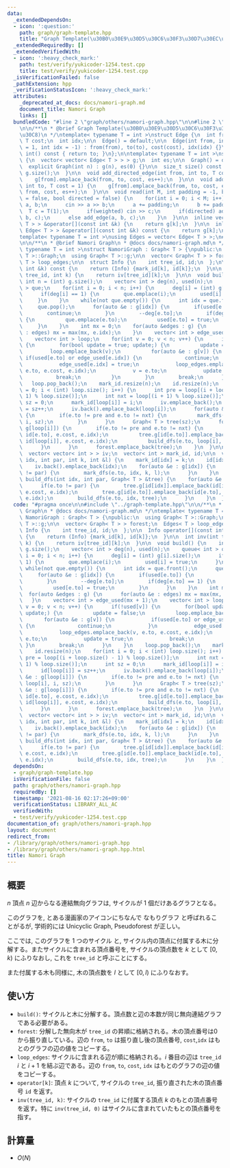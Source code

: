 ```yaml
---
data:
  _extendedDependsOn:
  - icon: ':question:'
    path: graph/graph-template.hpp
    title: "Graph Template(\u30B0\u30E9\u30D5\u30C6\u30F3\u30D7\u30EC\u30FC\u30C8)"
  _extendedRequiredBy: []
  _extendedVerifiedWith:
  - icon: ':heavy_check_mark:'
    path: test/verify/yukicoder-1254.test.cpp
    title: test/verify/yukicoder-1254.test.cpp
  _isVerificationFailed: false
  _pathExtension: hpp
  _verificationStatusIcon: ':heavy_check_mark:'
  attributes:
    _deprecated_at_docs: docs/namori-graph.md
    document_title: Namori Graph
    links: []
  bundledCode: "#line 2 \"graph/others/namori-graph.hpp\"\n\n#line 2 \"graph/graph-template.hpp\"\
    \n\n/**\n * @brief Graph Template(\u30B0\u30E9\u30D5\u30C6\u30F3\u30D7\u30EC\u30FC\
    \u30C8)\n */\ntemplate< typename T = int >\nstruct Edge {\n  int from, to;\n \
    \ T cost;\n  int idx;\n\n  Edge() = default;\n\n  Edge(int from, int to, T cost\
    \ = 1, int idx = -1) : from(from), to(to), cost(cost), idx(idx) {}\n\n  operator\
    \ int() const { return to; }\n};\n\ntemplate< typename T = int >\nstruct Graph\
    \ {\n  vector< vector< Edge< T > > > g;\n  int es;\n\n  Graph() = default;\n\n\
    \  explicit Graph(int n) : g(n), es(0) {}\n\n  size_t size() const {\n    return\
    \ g.size();\n  }\n\n  void add_directed_edge(int from, int to, T cost = 1) {\n\
    \    g[from].emplace_back(from, to, cost, es++);\n  }\n\n  void add_edge(int from,\
    \ int to, T cost = 1) {\n    g[from].emplace_back(from, to, cost, es);\n    g[to].emplace_back(to,\
    \ from, cost, es++);\n  }\n\n  void read(int M, int padding = -1, bool weighted\
    \ = false, bool directed = false) {\n    for(int i = 0; i < M; i++) {\n      int\
    \ a, b;\n      cin >> a >> b;\n      a += padding;\n      b += padding;\n    \
    \  T c = T(1);\n      if(weighted) cin >> c;\n      if(directed) add_directed_edge(a,\
    \ b, c);\n      else add_edge(a, b, c);\n    }\n  }\n\n  inline vector< Edge<\
    \ T > > &operator[](const int &k) {\n    return g[k];\n  }\n\n  inline const vector<\
    \ Edge< T > > &operator[](const int &k) const {\n    return g[k];\n  }\n};\n\n\
    template< typename T = int >\nusing Edges = vector< Edge< T > >;\n#line 4 \"graph/others/namori-graph.hpp\"\
    \n\n/**\n * @brief Namori Graph\n * @docs docs/namori-graph.md\n */\ntemplate<\
    \ typename T = int >\nstruct NamoriGraph : Graph< T > {\npublic:\n  using Graph<\
    \ T >::Graph;\n  using Graph< T >::g;\n\n  vector< Graph< T > > forest;\n  Edges<\
    \ T > loop_edges;\n\n  struct Info {\n    int tree_id, id;\n  };\n\n  Info operator[](const\
    \ int &k) const {\n    return (Info) {mark_id[k], id[k]};\n  }\n\n  int inv(int\
    \ tree_id, int k) {\n    return iv[tree_id][k];\n  }\n\n  void build() {\n   \
    \ int n = (int) g.size();\n    vector< int > deg(n), used(n);\n    queue< int\
    \ > que;\n    for(int i = 0; i < n; i++) {\n      deg[i] = (int) g[i].size();\n\
    \      if(deg[i] == 1) {\n        que.emplace(i);\n        used[i] = true;\n \
    \     }\n    }\n    while(not que.empty()) {\n      int idx = que.front();\n \
    \     que.pop();\n      for(auto &e : g[idx]) {\n        if(used[e.to]) {\n  \
    \        continue;\n        }\n        --deg[e.to];\n        if(deg[e.to] == 1)\
    \ {\n          que.emplace(e.to);\n          used[e.to] = true;\n        }\n \
    \     }\n    }\n    int mx = 0;\n    for(auto &edges : g) {\n      for(auto &e\
    \ : edges) mx = max(mx, e.idx);\n    }\n    vector< int > edge_used(mx + 1);\n\
    \    vector< int > loop;\n    for(int v = 0; v < n; v++) {\n      if(!used[v])\
    \ {\n        for(bool update = true; update;) {\n          update = false;\n \
    \         loop.emplace_back(v);\n          for(auto &e : g[v]) {\n           \
    \ if(used[e.to] or edge_used[e.idx]) {\n              continue;\n            }\n\
    \            edge_used[e.idx] = true;\n            loop_edges.emplace_back(v,\
    \ e.to, e.cost, e.idx);\n            v = e.to;\n            update = true;\n \
    \           break;\n          }\n        }\n        break;\n      }\n    }\n \
    \   loop.pop_back();\n    mark_id.resize(n);\n    id.resize(n);\n    for(int i\
    \ = 0; i < (int) loop.size(); i++) {\n      int pre = loop[(i + loop.size() -\
    \ 1) % loop.size()];\n      int nxt = loop[(i + 1) % loop.size()];\n      int\
    \ sz = 0;\n      mark_id[loop[i]] = i;\n      iv.emplace_back();\n      id[loop[i]]\
    \ = sz++;\n      iv.back().emplace_back(loop[i]);\n      for(auto &e : g[loop[i]])\
    \ {\n        if(e.to != pre and e.to != nxt) {\n          mark_dfs(e.to, loop[i],\
    \ i, sz);\n        }\n      }\n      Graph< T > tree(sz);\n      for(auto &e :\
    \ g[loop[i]]) {\n        if(e.to != pre and e.to != nxt) {\n          tree.g[id[loop[i]]].emplace_back(id[loop[i]],\
    \ id[e.to], e.cost, e.idx);\n          tree.g[id[e.to]].emplace_back(id[e.to],\
    \ id[loop[i]], e.cost, e.idx);\n          build_dfs(e.to, loop[i], tree);\n  \
    \      }\n      }\n      forest.emplace_back(tree);\n    }\n  }\n\nprivate:\n\
    \  vector< vector< int > > iv;\n  vector< int > mark_id, id;\n\n  void mark_dfs(int\
    \ idx, int par, int k, int &l) {\n    mark_id[idx] = k;\n    id[idx] = l++;\n\
    \    iv.back().emplace_back(idx);\n    for(auto &e : g[idx]) {\n      if(e.to\
    \ != par) {\n        mark_dfs(e.to, idx, k, l);\n      }\n    }\n  }\n\n  void\
    \ build_dfs(int idx, int par, Graph< T > &tree) {\n    for(auto &e : g[idx]) {\n\
    \      if(e.to != par) {\n        tree.g[id[idx]].emplace_back(id[idx], id[e.to],\
    \ e.cost, e.idx);\n        tree.g[id[e.to]].emplace_back(id[e.to], id[idx], e.cost,\
    \ e.idx);\n        build_dfs(e.to, idx, tree);\n      }\n    }\n  }\n};\n"
  code: "#pragma once\n\n#include \"../graph-template.hpp\"\n\n/**\n * @brief Namori\
    \ Graph\n * @docs docs/namori-graph.md\n */\ntemplate< typename T = int >\nstruct\
    \ NamoriGraph : Graph< T > {\npublic:\n  using Graph< T >::Graph;\n  using Graph<\
    \ T >::g;\n\n  vector< Graph< T > > forest;\n  Edges< T > loop_edges;\n\n  struct\
    \ Info {\n    int tree_id, id;\n  };\n\n  Info operator[](const int &k) const\
    \ {\n    return (Info) {mark_id[k], id[k]};\n  }\n\n  int inv(int tree_id, int\
    \ k) {\n    return iv[tree_id][k];\n  }\n\n  void build() {\n    int n = (int)\
    \ g.size();\n    vector< int > deg(n), used(n);\n    queue< int > que;\n    for(int\
    \ i = 0; i < n; i++) {\n      deg[i] = (int) g[i].size();\n      if(deg[i] ==\
    \ 1) {\n        que.emplace(i);\n        used[i] = true;\n      }\n    }\n   \
    \ while(not que.empty()) {\n      int idx = que.front();\n      que.pop();\n \
    \     for(auto &e : g[idx]) {\n        if(used[e.to]) {\n          continue;\n\
    \        }\n        --deg[e.to];\n        if(deg[e.to] == 1) {\n          que.emplace(e.to);\n\
    \          used[e.to] = true;\n        }\n      }\n    }\n    int mx = 0;\n  \
    \  for(auto &edges : g) {\n      for(auto &e : edges) mx = max(mx, e.idx);\n \
    \   }\n    vector< int > edge_used(mx + 1);\n    vector< int > loop;\n    for(int\
    \ v = 0; v < n; v++) {\n      if(!used[v]) {\n        for(bool update = true;\
    \ update;) {\n          update = false;\n          loop.emplace_back(v);\n   \
    \       for(auto &e : g[v]) {\n            if(used[e.to] or edge_used[e.idx])\
    \ {\n              continue;\n            }\n            edge_used[e.idx] = true;\n\
    \            loop_edges.emplace_back(v, e.to, e.cost, e.idx);\n            v =\
    \ e.to;\n            update = true;\n            break;\n          }\n       \
    \ }\n        break;\n      }\n    }\n    loop.pop_back();\n    mark_id.resize(n);\n\
    \    id.resize(n);\n    for(int i = 0; i < (int) loop.size(); i++) {\n      int\
    \ pre = loop[(i + loop.size() - 1) % loop.size()];\n      int nxt = loop[(i +\
    \ 1) % loop.size()];\n      int sz = 0;\n      mark_id[loop[i]] = i;\n      iv.emplace_back();\n\
    \      id[loop[i]] = sz++;\n      iv.back().emplace_back(loop[i]);\n      for(auto\
    \ &e : g[loop[i]]) {\n        if(e.to != pre and e.to != nxt) {\n          mark_dfs(e.to,\
    \ loop[i], i, sz);\n        }\n      }\n      Graph< T > tree(sz);\n      for(auto\
    \ &e : g[loop[i]]) {\n        if(e.to != pre and e.to != nxt) {\n          tree.g[id[loop[i]]].emplace_back(id[loop[i]],\
    \ id[e.to], e.cost, e.idx);\n          tree.g[id[e.to]].emplace_back(id[e.to],\
    \ id[loop[i]], e.cost, e.idx);\n          build_dfs(e.to, loop[i], tree);\n  \
    \      }\n      }\n      forest.emplace_back(tree);\n    }\n  }\n\nprivate:\n\
    \  vector< vector< int > > iv;\n  vector< int > mark_id, id;\n\n  void mark_dfs(int\
    \ idx, int par, int k, int &l) {\n    mark_id[idx] = k;\n    id[idx] = l++;\n\
    \    iv.back().emplace_back(idx);\n    for(auto &e : g[idx]) {\n      if(e.to\
    \ != par) {\n        mark_dfs(e.to, idx, k, l);\n      }\n    }\n  }\n\n  void\
    \ build_dfs(int idx, int par, Graph< T > &tree) {\n    for(auto &e : g[idx]) {\n\
    \      if(e.to != par) {\n        tree.g[id[idx]].emplace_back(id[idx], id[e.to],\
    \ e.cost, e.idx);\n        tree.g[id[e.to]].emplace_back(id[e.to], id[idx], e.cost,\
    \ e.idx);\n        build_dfs(e.to, idx, tree);\n      }\n    }\n  }\n};\n"
  dependsOn:
  - graph/graph-template.hpp
  isVerificationFile: false
  path: graph/others/namori-graph.hpp
  requiredBy: []
  timestamp: '2021-08-16 02:17:26+09:00'
  verificationStatus: LIBRARY_ALL_AC
  verifiedWith:
  - test/verify/yukicoder-1254.test.cpp
documentation_of: graph/others/namori-graph.hpp
layout: document
redirect_from:
- /library/graph/others/namori-graph.hpp
- /library/graph/others/namori-graph.hpp.html
title: Namori Graph
---
```

## 概要

$n$ 頂点 $n$ 辺からなる連結無向グラフは, サイクルが $1$ 個だけあるグラフとなる。

このグラフを, とある漫画家のアイコンにちなんで なもりグラフ と呼ばれることがるが, 学術的には Unicyclic Graph, Pseudoforest が正しい。

ここでは, このグラフを 1 つのサイクル と, サイクル内の頂点に付属する木に分解する。またサイクルに含まれる頂点番号を, サイクルの頂点数を $k$ として $[0, k)$ にふりなおし, これを `tree_id` と呼ぶことにする。

また付属する木も同様に, 木の頂点数を $l$ として $[0, l)$ にふりなおす。


## 使い方

* `build()`: サイクルと木に分解する。頂点数と辺の本数が同じ無向連結グラフである必要がある。
* `forest`: 分解した無向木が `tree_id` の昇順に格納される。木の頂点番号は$0$ から振り直している。辺の `from`, `to` は振り直し後の頂点番号, `cost`,`idx` はもとのグラフの辺の値をコピーする。
* `loop_edges`: サイクルに含まれる辺が順に格納される。$i$ 番目の辺は `tree_id` $i$ と $i+1$ を結ぶ辺である。辺の `from`, `to`, `cost`, `idx` はもとのグラフの辺の値をコピーする。
* `operator[k]`: 頂点 $k$ について, サイクルの `tree_id`, 振り直された木の頂点番号 `id` を返す。
* `inv(tree_id, k)`: サイクルの `tree_id` に付属する頂点 $k$ のもとの頂点番号を返す。特に `inv(tree_id, 0)` はサイクルに含まれていたもとの頂点番号を指す。

## 計算量

* $O(N)$
